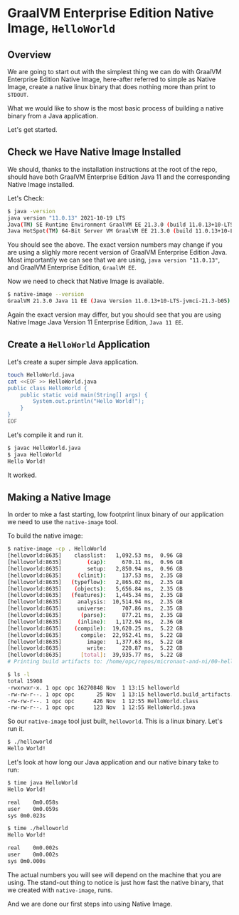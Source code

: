 # GraalVM Enterprise Edition Native Image, `HelloWorld`

## Overview

We are going to start out with the simplest thing we can do with GraalVM Enterprise Edition Native Image, here-after referred to simple as Native Image, create a native linux binary that does nothing more than print to `STDOUT`. 

What we would like to show is the most basic process of building a native binary from a Java application.

Let's get started.

## Check we Have Native Image Installed

We should, thanks to the installation instructions at the root of the repo, should have both GraalVM Enterprise Edition Java 11 and the corresponding Native Image installed.

Let's Check:

```sh
$ java -version
java version "11.0.13" 2021-10-19 LTS
Java(TM) SE Runtime Environment GraalVM EE 21.3.0 (build 11.0.13+10-LTS-jvmci-21.3-b05)
Java HotSpot(TM) 64-Bit Server VM GraalVM EE 21.3.0 (build 11.0.13+10-LTS-jvmci-21.3-b05, mixed mode, sharing)
```

You should see the above. The exact version numbers may change if you are using a slighly more recent version of GraalVM Enterprise Edition Java. Most importantly we can see that we are using, `java version "11.0.13"`, and GraalVM Enterprise Edition, `GraalVM EE`.

Now we need to check that Native Image is available.

```sh
$ native-image --version
GraalVM 21.3.0 Java 11 EE (Java Version 11.0.13+10-LTS-jvmci-21.3-b05)
```
Again the exact version may differ, but you should see that you are using Native Image Java Version 11 Enterprise Edition, `Java 11 EE`.

## Create a `HelloWorld` Application

Let's create a super simple Java application.

```sh
touch HelloWorld.java
cat <<EOF >> HelloWorld.java
public class HelloWorld {
    public static void main(String[] args) {
        System.out.println("Hello World!");
    }
}
EOF
```

Let's compile it and run it.

```sh
$ javac HelloWorld.java
$ java HelloWorld
Hello World!
```

It worked.

## Making a Native Image

In order to mke a fast starting, low footprint linux binary of our application we need to use the `native-image` tool.

To build the native image:

```sh
$ native-image -cp . HelloWorld
[helloworld:8635]    classlist:   1,092.53 ms,  0.96 GB
[helloworld:8635]        (cap):     670.11 ms,  0.96 GB
[helloworld:8635]        setup:   2,850.94 ms,  0.96 GB
[helloworld:8635]     (clinit):     137.53 ms,  2.35 GB
[helloworld:8635]   (typeflow):   2,865.02 ms,  2.35 GB
[helloworld:8635]    (objects):   5,656.84 ms,  2.35 GB
[helloworld:8635]   (features):   1,445.34 ms,  2.35 GB
[helloworld:8635]     analysis:  10,514.94 ms,  2.35 GB
[helloworld:8635]     universe:     707.86 ms,  2.35 GB
[helloworld:8635]      (parse):     877.21 ms,  2.35 GB
[helloworld:8635]     (inline):   1,172.94 ms,  2.36 GB
[helloworld:8635]    (compile):  19,620.25 ms,  5.22 GB
[helloworld:8635]      compile:  22,952.41 ms,  5.22 GB
[helloworld:8635]        image:   1,377.63 ms,  5.22 GB
[helloworld:8635]        write:     220.87 ms,  5.22 GB
[helloworld:8635]      [total]:  39,935.77 ms,  5.22 GB
# Printing build artifacts to: /home/opc/repos/micronaut-and-ni/00-hello-world/helloworld.build_artifacts.txt

$ ls -l
total 15908
-rwxrwxr-x. 1 opc opc 16270848 Nov  1 13:15 helloworld
-rw-rw-r--. 1 opc opc       25 Nov  1 13:15 helloworld.build_artifacts.txt
-rw-rw-r--. 1 opc opc      426 Nov  1 12:55 HelloWorld.class
-rw-rw-r--. 1 opc opc      123 Nov  1 12:55 HelloWorld.java
```

So our `native-image` tool just built, `helloworld`. This is a linux binary. Let's run it.

```sh
$ ./helloworld
Hello World!
```

Let's look at how long our Java application and our native binary take to run:

```sh
$ time java HelloWorld
Hello World!

real	0m0.058s
user	0m0.059s
sys	0m0.023s

$ time ./helloworld
Hello World!

real	0m0.002s
user	0m0.002s
sys	0m0.000s
```

The actual numbers you will see will depend on the machine that you are using. The stand-out thing to notice is just how fast the native binary, that we created with `native-image`, runs.

And we are done our first steps into using Native Image.